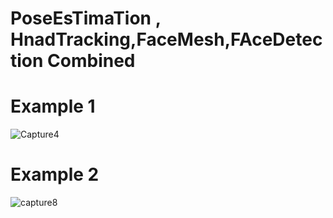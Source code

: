 # PoseEsTimaTion , HnadTracking,FaceMesh,FAceDetection Combined  


# Example 1
![Capture4](https://user-images.githubusercontent.com/98689629/190518890-4d6f9d94-9cc3-4951-96de-930a5a860bc0.PNG)
# Example 2
![capture8](https://user-images.githubusercontent.com/98689629/190518913-97b7e0db-6c6c-4fac-8fea-d0ea13192aa0.PNG)
